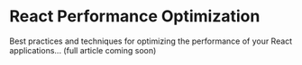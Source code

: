 # React Performance Optimization

Best practices and techniques for optimizing the performance of your React applications... (full article coming soon) 